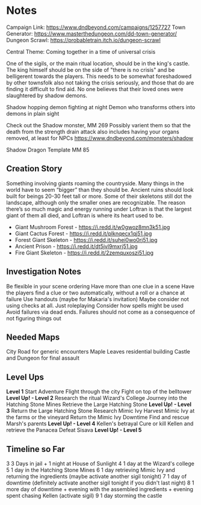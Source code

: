 # Notes
Campaign Link: https://www.dndbeyond.com/campaigns/1257727
Town Generator: https://www.masterthedungeon.com/dd-town-generator/
Dungeon Scrawl: https://probabletrain.itch.io/dungeon-scrawl

Central Theme: Coming together in a time of universal crisis

One of the sigils, or the main ritual location, should be in the king's castle. The king himself should be on the side of "there is no crisis" and be belligerent towards the players. This needs to be somewhat foreshadowed by other townsfolk also not taking the crisis seriously, and those that do are finding it difficult to find aid. No one believes that their loved ones were slaughtered by shadow demons.

Shadow hopping demon fighting at night
Demon who transforms others into demons in plain sight

Check out the Shadow monster, MM 269
Possibly varient them so that the death from the strength drain attack also includes having your organs removed, at least for NPCs
https://www.dndbeyond.com/monsters/shadow

Shadow Dragon Template MM 85  

## Creation Story
Something involving giants roaming the countryside. Many things in the world have to seem “bigger” than they should be. Ancient ruins should look built for beings 20-30 feet tall or more. Some of their skeletons still dot the landscape, although only the smaller ones are recognizable. The reason there’s so much magic and energy running under Loftran is that the largest giant of them all died, and Loftran is where its heart used to be.

- Giant Mushroom Forest - https://i.redd.it/w0gwoz8mn3k51.jpg
- Giant Cactus Forest - https://i.redd.it/plknqecx1qj51.jpg
- Forest Giant Skeleton - https://i.redd.it/suhei0wo0rj51.jpg
- Ancient Prison - https://i.redd.it/dt5jvl9mxrj51.jpg
- Fire Giant Skeleton - https://i.redd.it/2zemquxoszi51.jpg

## Investigation Notes
Be flexible in your scene ordering
Have more than one clue in a scene
Have the players find a clue or two automatically, without a roll or a chance at failure
Use handouts (maybe for Makaria's invitation)
Maybe consider not using checks at all. Just roleplaying
Consider how spells might be used
Avoid failures via dead ends. Failures should not come as a consequence of not figuring things out

## Needed Maps
City Road for generic encounters
Maple Leaves residential building
Castle and Dungeon for final assault

## Level Ups
**Level 1**
Start Adventure
Flight through the city
Fight on top of the belltower
**Level Up! - Level 2**
Research the ritual
Wizard's College
Journey into the Hatching Stone Mines
Retrieve the Large Hatching Stone
**Level Up! - Level 3**
Return the Large Hatching Stone
Research Mimic Ivy
Harvest Mimic Ivy at the farms or the vineyard
Return the Mimic Ivy
Downtime
Find and rescue Marsh's parents
**Level Up! - Level 4**
Kellen's betrayal
Cure or kill Kellen and retrieve the Panacea
Defeat Sisava
**Level Up! - Level 5**

## Timeline so Far
3 3 Days in jail + 1 night at House of Sunlight
4 1 day at the Wizard's college
5 1 day in the Hatching Stone Mines
6 1 day retrieving Mimic Ivy and returning the ingredients (maybe activate another sigil tonight)
7 1 day of downtime (definitely activate another sigil tonight if you didn't last night)
8 1 more day of downtime + evening with the assembled ingredients + evening spent chasing Kellen (activate sigil)
9 1 day storming the castle
